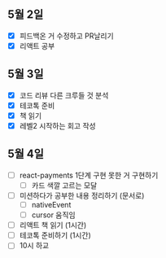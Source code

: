## 5월 2일

- [x] 피드백온 거 수정하고 PR날리기
- [x] 리액트 공부

## 5월 3일

- [x] 코드 리뷰 다른 크루들 것 분석
- [x] 테코톡 준비
- [x] 책 읽기
- [x] 레벨2 시작하는 회고 작성

## 5월 4일

- [ ] react-payments 1단계 구현 못한 거 구현하기
  - [ ] 카드 색깔 고르는 모달
- [ ] 미션하다가 공부한 내용 정리하기 (문서로)
  - [ ] nativeEvent
  - [ ] cursor 움직임
- [ ] 리액트 책 읽기 (1시간)
- [ ] 테코톡 준비하기 (1시간)
- [ ] 10시 하교
